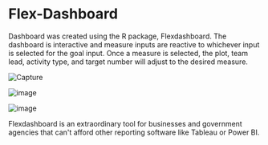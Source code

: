 # Flex-Dashboard
Dashboard was created using the R package, Flexdashboard. The dashboard is interactive and measure inputs are reactive to whichever input is selected for the goal input.
Once a measure is selected, the plot, team lead, activity type, and target number will adjust to the desired measure.

![Capture](https://user-images.githubusercontent.com/93011622/176930729-1747bb1c-e1b2-44bb-b4a3-3a7802462d58.PNG)

![image](https://user-images.githubusercontent.com/93011622/176931293-bcfb904f-3f6d-4620-a168-83563bb5350c.png)

![image](https://user-images.githubusercontent.com/93011622/176931430-74089b0f-a49b-4d91-8316-c402cbe149f2.png)


Flexdashboard is an extraordinary tool for businesses and government agencies that can't afford other reporting software like Tableau or Power BI.
